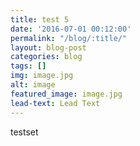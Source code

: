 ```yaml
---
title: test 5
date: '2016-07-01 00:12:00'
permalink: "/blog/:title/"
layout: blog-post
categories: blog
tags: []
img: image.jpg
alt: image
featured_image: image.jpg
lead-text: Lead Text
---
```

testset